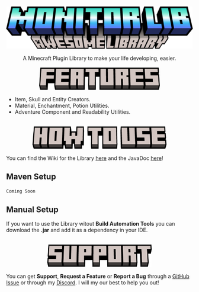 ![MonitorLib](media/MonitorLib.png)

<!--suppress ALL -->
<div align="center">
    A Minecraft Plugin Library to make your life developing, easier.
</div>

<br/>

<div align="center">
  <img src="media/Features.png" alt="features" height="60"/>
</div>

- Item, Skull and Entity Creators.
- Material, Enchantment, Potion Utilities.
- Adventure Component and Readability Utilities.

<br/>

<div align="center">
  <img src="media/HowToUse.png" alt="howToUse" height="60"/>
</div>

You can find the Wiki for the Library [here](https://github.com/HeadMonitor/MonitorLib/wiki) and the JavaDoc [here](https://headmonitor.github.io/MonitorLib/)!
 
## Maven Setup
```xml
Coming Soon
```

## Manual Setup
If you want to use the Library witout **Build Automation Tools** you can download the **.jar** and add it
as a dependency in your IDE.

<br/>

<div align="center">
  <img src="media/Support.png" alt="support" height="60" />
</div>

You can get **Support**, **Request a Feature** or **Report a Bug** through a [GitHub Issue](https://github.com/HeadMonitor/MonitorLib/issues) 
or through my [Discord](https://discord.gg/GcmTStpyYr). I will my our best to help you out!
